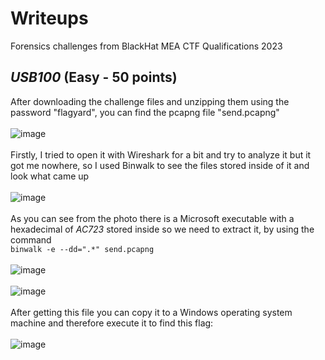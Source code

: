 # Writeups
Forensics challenges from BlackHat MEA CTF Qualifications 2023 
<br>
## *USB100* (Easy - 50 points) <br>
After downloading the challenge files and unzipping them using the password "flagyard", you can find the pcapng file "send.pcapng" <br> <br>
![image](https://github.com/FireBotato/Writeups/assets/114668318/0556405f-5fa6-4eb3-8b70-4042e48b8051) <br> <br>
Firstly, I tried to open it with Wireshark for a bit and try to analyze it but it got me nowhere, so I used Binwalk to see the files stored inside of it and look what came up <br> <br>
![image](https://github.com/FireBotato/Writeups/assets/114668318/424e7270-998e-48e6-a393-5141eb0422e2) <br> <br>
As you can see from the photo there is a Microsoft executable with a hexadecimal of *AC723* stored inside so we need to extract it, by using the command <br>
`binwalk -e --dd=".*" send.pcapng`
<br> <br>
![image](https://github.com/FireBotato/Writeups/assets/114668318/d99af396-2b94-4aab-8efa-00228b712521) <br> <br>
![image](https://github.com/FireBotato/Writeups/assets/114668318/8f62f711-7f12-49f3-8a3b-88d9c6c9cc2d)<br><br>
After getting this file you can copy it to a Windows operating system machine and therefore execute it to find this flag: <br> <br>
![image](https://github.com/FireBotato/Writeups/assets/114668318/9b7d4f29-2343-4beb-8b80-91a2deb4f1d0)


